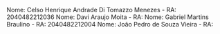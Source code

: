 Nome: Celso Henrique Andrade Di Tomazzo Menezes - RA: 2040482212036
Nome: Davi Araujo Moita - RA:
Nome: Gabriel Martins Braulino - RA: 2040482212004
Nome: João Pedro de Souza Vieira - RA: